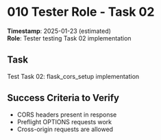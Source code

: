 # 010 Tester Role - Task 02
**Timestamp**: 2025-01-23 (estimated)  
**Role**: Tester testing Task 02 implementation

## Task
Test Task 02: flask_cors_setup implementation

## Success Criteria to Verify
- CORS headers present in response
- Preflight OPTIONS requests work
- Cross-origin requests are allowed